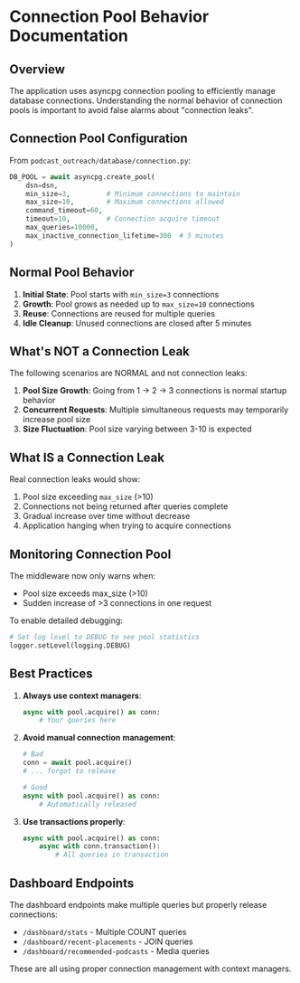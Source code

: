 # Connection Pool Behavior Documentation

## Overview

The application uses asyncpg connection pooling to efficiently manage database connections. Understanding the normal behavior of connection pools is important to avoid false alarms about "connection leaks".

## Connection Pool Configuration

From `podcast_outreach/database/connection.py`:

```python
DB_POOL = await asyncpg.create_pool(
    dsn=dsn,
    min_size=3,         # Minimum connections to maintain
    max_size=10,        # Maximum connections allowed
    command_timeout=60,
    timeout=10,         # Connection acquire timeout
    max_queries=10000,
    max_inactive_connection_lifetime=300  # 5 minutes
)
```

## Normal Pool Behavior

1. **Initial State**: Pool starts with `min_size=3` connections
2. **Growth**: Pool grows as needed up to `max_size=10` connections
3. **Reuse**: Connections are reused for multiple queries
4. **Idle Cleanup**: Unused connections are closed after 5 minutes

## What's NOT a Connection Leak

The following scenarios are NORMAL and not connection leaks:

1. **Pool Size Growth**: Going from 1 → 2 → 3 connections is normal startup behavior
2. **Concurrent Requests**: Multiple simultaneous requests may temporarily increase pool size
3. **Size Fluctuation**: Pool size varying between 3-10 is expected

## What IS a Connection Leak

Real connection leaks would show:

1. Pool size exceeding `max_size` (>10)
2. Connections not being returned after queries complete
3. Gradual increase over time without decrease
4. Application hanging when trying to acquire connections

## Monitoring Connection Pool

The middleware now only warns when:
- Pool size exceeds max_size (>10)
- Sudden increase of >3 connections in one request

To enable detailed debugging:
```python
# Set log level to DEBUG to see pool statistics
logger.setLevel(logging.DEBUG)
```

## Best Practices

1. **Always use context managers**:
   ```python
   async with pool.acquire() as conn:
       # Your queries here
   ```

2. **Avoid manual connection management**:
   ```python
   # Bad
   conn = await pool.acquire()
   # ... forgot to release
   
   # Good
   async with pool.acquire() as conn:
       # Automatically released
   ```

3. **Use transactions properly**:
   ```python
   async with pool.acquire() as conn:
       async with conn.transaction():
           # All queries in transaction
   ```

## Dashboard Endpoints

The dashboard endpoints make multiple queries but properly release connections:
- `/dashboard/stats` - Multiple COUNT queries
- `/dashboard/recent-placements` - JOIN queries
- `/dashboard/recommended-podcasts` - Media queries

These are all using proper connection management with context managers.